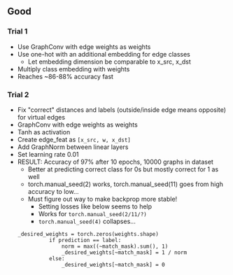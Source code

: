 ## Good
### Trial 1
* Use GraphConv with edge weights as weights
* Use one-hot with an additional embedding for edge classes
  * Let embedding dimension be comparable to x_src, x_dst
* Multiply class embedding with weights
* Reaches ~86-88% accuracy fast

### Trial 2
* Fix "correct" distances and labels (outside/inside edge means opposite) for virtual edges
* GraphConv with edge weights as weights
* Tanh as activation
* Create edge_feat as `[x_src, w, x_dst]`
* Add GraphNorm between linear layers
* Set learning rate 0.01
* RESULT: Accuracy of 97% after 10 epochs, 10000 graphs in dataset
  * Better at predicting correct class for 0s but mostly correct for 1 as well
  * torch.manual_seed(2) works, torch.manual_seed(11) goes from high accuracy to low... 
  * Must figure out way to make backprop more stable!
    * Setting losses like below seems to help
    * Works for `torch.manual_seed(2/11/?)`
    * `torch.manual_seed(4)` collapses...
  ```
  _desired_weights = torch.zeros(weights.shape)
            if prediction == label:
                norm = max((~match_mask).sum(), 1)
                _desired_weights[~match_mask] = 1 / norm
            else:
                _desired_weights[~match_mask] = 0
``` 